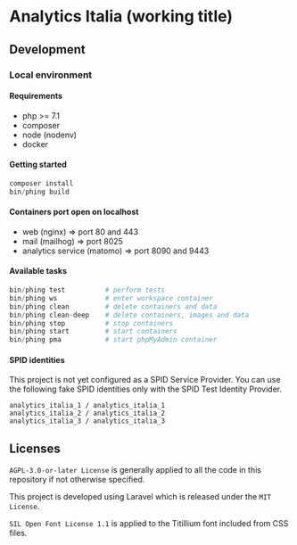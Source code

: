 # Analytics Italia (working title)

## Development

### Local environment

#### Requirements
- php >= 7.1
- composer
- node (nodenv)
- docker

#### Getting started
```php
composer install
bin/phing build
```

#### Containers port open on localhost
- web (nginx) => port 80 and 443
- mail (mailhog) => port 8025
- analytics service (matomo) => port 8090 and 9443


#### Available tasks
```php
bin/phing test          # perform tests
bin/phing ws            # enter workspace container
bin/phing clean         # delete containers and data
bin/phing clean-deep    # delete containers, images and data
bin/phing stop          # stop containers
bin/phing start         # start containers
bin/phing pma           # start phpMyAdmin container
```

#### SPID identities
This project is not yet configured as a SPID Service Provider.
You can use the following fake SPID identities only with the SPID Test Identity Provider.
```
analytics_italia_1 / analytics_italia_1
analytics_italia_2 / analytics_italia_2
analytics_italia_3 / analytics_italia_3
```

## Licenses

`AGPL-3.0-or-later License` is generally applied to all the code in this repository if not otherwise specified.

This project is developed using Laravel which is released under the `MIT License`.

`SIL Open Font License 1.1` is applied to the Titillium font included from CSS files.

